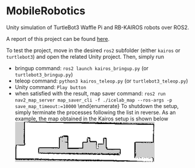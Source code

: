 # MobileRobotics
Unity simulation of TurtleBot3 Waffle Pi and RB-KAIROS robots over ROS2.

A report of this project can be found [here](https://www.overleaf.com/read/qfqdpnxpnphg).

To test the project, move in the desired `ros2` subfolder (either `kairos` or `turtlebot3`) and open the related Unity project. Then, simply run
- bringup command: `ros2 launch kairos_bringup.py` (or `turtlebot3_bringup.py`)
- teleop command: `python3 kairos_teleop.py` (or `turtlebot3_teleop.py`)
- Unity command: `Play button`
- when satisfied with the result, map saver command: `ros2 run nav2_map_server map_saver_cli -f ./icelab_map --ros-args -p save_map_timeout:=10000`
\end{enumerate}
To shutdown the setup, simply terminate the processes following the list in reverse. As an example, the map obtained in the Kairos setup is shown below
![ICE Lab map obtained from Kairos SLAM](doc/icelab_map.png)
